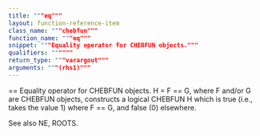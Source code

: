```yaml
---
title: """eq"""
layout: function-reference-item
class_name: """chebfun"""
function_name: """eq"""
snippet: """Equality operator for CHEBFUN objects."""
qualifiers: """"""
return_type: """varargout"""
arguments: """(rhs1)"""
---
```


 ==   Equality operator for CHEBFUN objects.
    H = F == G, where F and/or G are CHEBFUN objects, constructs a logical
    CHEBFUN H which is true (i.e., takes the value 1) where F == G, and false
    (0) elsewhere.
 
  See also NE, ROOTS.
